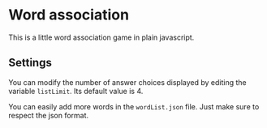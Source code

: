 # Word association

This is a little word association game in plain javascript.

## Settings

You can modify the number of answer choices displayed by editing the variable `listLimit`.
Its default value is 4.

You can easily add more words in the `wordList.json` file.
Just make sure to respect the json format.
